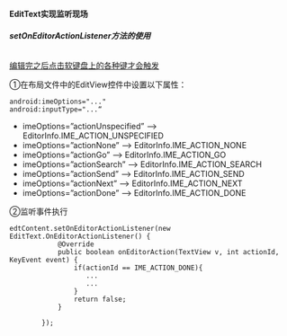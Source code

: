 #### EditText实现监听现场

###### **setOnEditorActionListener方法的使用**

<u>编辑完之后点击软键盘上的各种键才会触发</u>

①在布局文件中的EditView控件中设置以下属性：

```
android:imeOptions="..."
android:inputType="...“
```

- imeOptions=”actionUnspecified” –> EditorInfo.IME_ACTION_UNSPECIFIED
- imeOptions=”actionNone” –> EditorInfo.IME_ACTION_NONE
- imeOptions=”actionGo” –> EditorInfo.IME_ACTION_GO
- imeOptions=”actionSearch” –> EditorInfo.IME_ACTION_SEARCH
- imeOptions=”actionSend” –> EditorInfo.IME_ACTION_SEND
- imeOptions=”actionNext” –> EditorInfo.IME_ACTION_NEXT
- imeOptions=”actionDone” –> EditorInfo.IME_ACTION_DONE

②监听事件执行

```
edtContent.setOnEditorActionListener(new EditText.OnEditorActionListener() {
            @Override
            public boolean onEditorAction(TextView v, int actionId, KeyEvent event) {
                if(actionId == IME_ACTION_DONE){
                   ...
                   ...
                }
                return false; 
            }

        });
```

###### 
